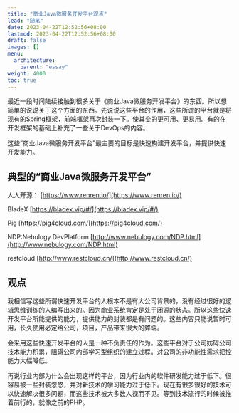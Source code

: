 ```yaml
---
title: "商业Java微服务开发平台观点"
lead: "随笔"
date: 2023-04-22T12:52:56+08:00
lastmod: 2023-04-22T12:52:56+08:00
draft: false
images: []
menu:
  architecture:
    parent: "essay"
weight: 4000
toc: true
---
```


最近一段时间陆续接触到很多关于《商业Java微服务开发平台》的东西。所以想简单的说说关于这个方面的东西。先说说这些平台的作用，这些所谓的平台就是将现有的Spring框架，前端框架再次封装一下。使其变的更可用、更易用。有的在开发框架的基础上补充了一些关于DevOps的内容。

这些“商业Java微服务开发平台”最主要的目标是快速构建开发平台，并提供快速开发能力。

## 典型的“商业Java微服务开发平台”

人人开源：
[https://www.renren.io/](https://www.renren.io/)

BladeX
[https://bladex.vip/#/](https://bladex.vip/#/)

Pig
[https://pig4cloud.com/](https://pig4cloud.com/)

NDP:Nebulogy DevPlatform
[http://www.nebulogy.com/NDP.html](http://www.nebulogy.com/NDP.html)

restcloud
[http://www.restcloud.cn/](http://www.restcloud.cn/)


## 观点

我相信写这些所谓快速开发平台的人根本不是有大公司背景的，没有经过很好的逻辑思维训练的人编写出来的。因为商业系统肯定是处于闭源的状态。所以这些快速开发平台所能提供的能力，提供能力的封装都是有问题的。这些内容只能说暂时可用，长久使用必定给公司，项目，产品带来很大的弊端。

会采用这些快速开发平台的人是一种不负责任的作为。这些平台对于公司妨碍公司技术能力积累，阻碍公司内部学习型组织的建立过程。对公司的非功能性需求把控能力大幅降低。

再说行业内部为什么会出现这样的平台，因为行业内的软件研发能力过于低下。很容易被一些封装忽悠，并对新技术的学习能力过于低下。现在有很多很好的技术可以快速解决很多问题，而这些技术被大多数人视而不见。等到技术流行的时候被推着前行的，就像之前的PHP。

